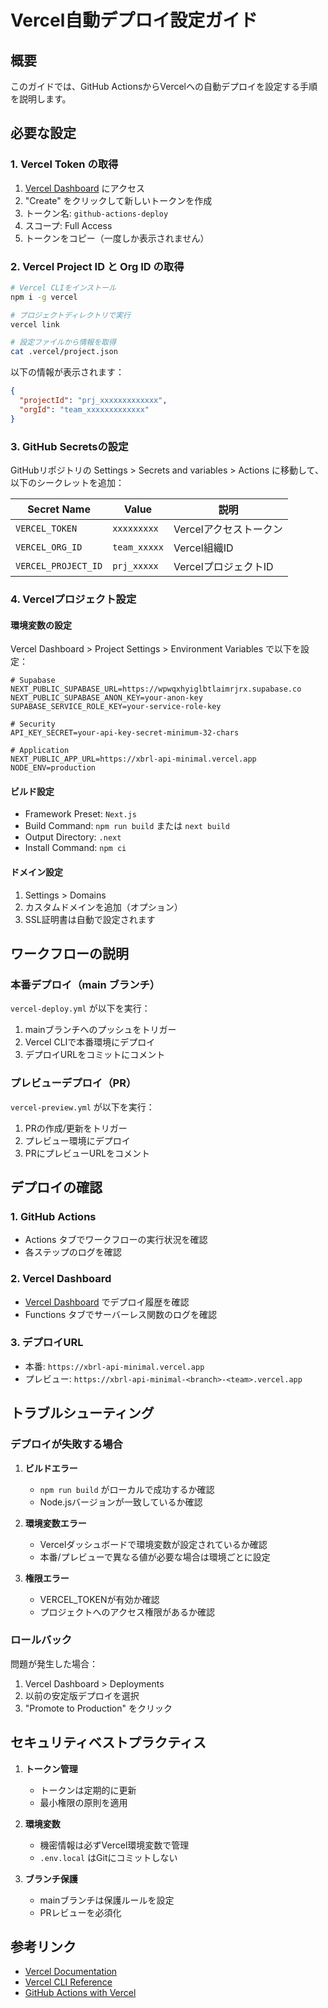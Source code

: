 # Vercel自動デプロイ設定ガイド

## 概要
このガイドでは、GitHub ActionsからVercelへの自動デプロイを設定する手順を説明します。

## 必要な設定

### 1. Vercel Token の取得

1. [Vercel Dashboard](https://vercel.com/account/tokens) にアクセス
2. "Create" をクリックして新しいトークンを作成
3. トークン名: `github-actions-deploy`
4. スコープ: Full Access
5. トークンをコピー（一度しか表示されません）

### 2. Vercel Project ID と Org ID の取得

```bash
# Vercel CLIをインストール
npm i -g vercel

# プロジェクトディレクトリで実行
vercel link

# 設定ファイルから情報を取得
cat .vercel/project.json
```

以下の情報が表示されます：
```json
{
  "projectId": "prj_xxxxxxxxxxxxx",
  "orgId": "team_xxxxxxxxxxxxx"
}
```

### 3. GitHub Secretsの設定

GitHubリポジトリの Settings > Secrets and variables > Actions に移動して、以下のシークレットを追加：

| Secret Name | Value | 説明 |
|------------|-------|------|
| `VERCEL_TOKEN` | `xxxxxxxxx` | Vercelアクセストークン |
| `VERCEL_ORG_ID` | `team_xxxxx` | Vercel組織ID |
| `VERCEL_PROJECT_ID` | `prj_xxxxx` | VercelプロジェクトID |

### 4. Vercelプロジェクト設定

#### 環境変数の設定

Vercel Dashboard > Project Settings > Environment Variables で以下を設定：

```env
# Supabase
NEXT_PUBLIC_SUPABASE_URL=https://wpwqxhyiglbtlaimrjrx.supabase.co
NEXT_PUBLIC_SUPABASE_ANON_KEY=your-anon-key
SUPABASE_SERVICE_ROLE_KEY=your-service-role-key

# Security
API_KEY_SECRET=your-api-key-secret-minimum-32-chars

# Application
NEXT_PUBLIC_APP_URL=https://xbrl-api-minimal.vercel.app
NODE_ENV=production
```

#### ビルド設定

- Framework Preset: `Next.js`
- Build Command: `npm run build` または `next build`
- Output Directory: `.next`
- Install Command: `npm ci`

#### ドメイン設定

1. Settings > Domains
2. カスタムドメインを追加（オプション）
3. SSL証明書は自動で設定されます

## ワークフローの説明

### 本番デプロイ（main ブランチ）

`vercel-deploy.yml` が以下を実行：
1. mainブランチへのプッシュをトリガー
2. Vercel CLIで本番環境にデプロイ
3. デプロイURLをコミットにコメント

### プレビューデプロイ（PR）

`vercel-preview.yml` が以下を実行：
1. PRの作成/更新をトリガー
2. プレビュー環境にデプロイ
3. PRにプレビューURLをコメント

## デプロイの確認

### 1. GitHub Actions

- Actions タブでワークフローの実行状況を確認
- 各ステップのログを確認

### 2. Vercel Dashboard

- [Vercel Dashboard](https://vercel.com/dashboard) でデプロイ履歴を確認
- Functions タブでサーバーレス関数のログを確認

### 3. デプロイURL

- 本番: `https://xbrl-api-minimal.vercel.app`
- プレビュー: `https://xbrl-api-minimal-<branch>-<team>.vercel.app`

## トラブルシューティング

### デプロイが失敗する場合

1. **ビルドエラー**
   - `npm run build` がローカルで成功するか確認
   - Node.jsバージョンが一致しているか確認

2. **環境変数エラー**
   - Vercelダッシュボードで環境変数が設定されているか確認
   - 本番/プレビューで異なる値が必要な場合は環境ごとに設定

3. **権限エラー**
   - VERCEL_TOKENが有効か確認
   - プロジェクトへのアクセス権限があるか確認

### ロールバック

問題が発生した場合：
1. Vercel Dashboard > Deployments
2. 以前の安定版デプロイを選択
3. "Promote to Production" をクリック

## セキュリティベストプラクティス

1. **トークン管理**
   - トークンは定期的に更新
   - 最小権限の原則を適用

2. **環境変数**
   - 機密情報は必ずVercel環境変数で管理
   - `.env.local` はGitにコミットしない

3. **ブランチ保護**
   - mainブランチは保護ルールを設定
   - PRレビューを必須化

## 参考リンク

- [Vercel Documentation](https://vercel.com/docs)
- [Vercel CLI Reference](https://vercel.com/docs/cli)
- [GitHub Actions with Vercel](https://vercel.com/guides/how-can-i-use-github-actions-with-vercel)